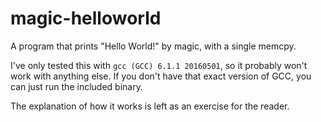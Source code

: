 # magic-helloworld
A program that prints "Hello World!" by magic, with a single memcpy.

I've only tested this with `gcc (GCC) 6.1.1 20160501`, so it probably won't work with anything else. If you don't have that exact version of GCC, you can just run the included binary.

The explanation of how it works is left as an exercise for the reader.
